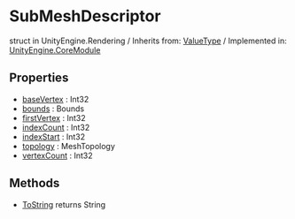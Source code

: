 # SubMeshDescriptor
struct in UnityEngine.Rendering
 / Inherits from: <a href="https://docs.unity3d.com/6000.1/Documentation/ScriptReference/ValueType.html">ValueType</a> / Implemented in: <a href="https://docs.unity3d.com/6000.1/Documentation/ScriptReference/UnityEngine.CoreModule.html">UnityEngine.CoreModule</a>

## Properties
- <a href="https://docs.unity3d.com/6000.1/Documentation/ScriptReference/SubMeshDescriptor-baseVertex.html">baseVertex</a> : Int32
- <a href="https://docs.unity3d.com/6000.1/Documentation/ScriptReference/SubMeshDescriptor-bounds.html">bounds</a> : Bounds
- <a href="https://docs.unity3d.com/6000.1/Documentation/ScriptReference/SubMeshDescriptor-firstVertex.html">firstVertex</a> : Int32
- <a href="https://docs.unity3d.com/6000.1/Documentation/ScriptReference/SubMeshDescriptor-indexCount.html">indexCount</a> : Int32
- <a href="https://docs.unity3d.com/6000.1/Documentation/ScriptReference/SubMeshDescriptor-indexStart.html">indexStart</a> : Int32
- <a href="https://docs.unity3d.com/6000.1/Documentation/ScriptReference/SubMeshDescriptor-topology.html">topology</a> : MeshTopology
- <a href="https://docs.unity3d.com/6000.1/Documentation/ScriptReference/SubMeshDescriptor-vertexCount.html">vertexCount</a> : Int32

## Methods
- <a href="https://docs.unity3d.com/6000.1/Documentation/ScriptReference/SubMeshDescriptor.ToString.html">ToString</a> returns String
